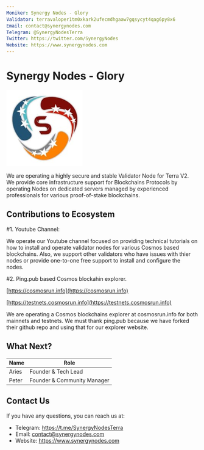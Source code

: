 ```yaml
---
Moniker: Synergy Nodes - Glory
Validator: terravaloper1tm0xkark2ufecmdhgaaw7gqsycyt4qag6py8x6
Email: contact@synergynodes.com
Telegram: @SynergyNodesTerra
Twitter: https://twitter.com/SynergyNodes
Website: https://www.synergynodes.com
---
```


# Synergy Nodes - Glory
![SynergyNodes](synergynodes.jpeg)

We are operating a highly secure and stable Validator Node for Terra V2. We provide core infrastructure support for Blockchains Protocols by operating Nodes on dedicated servers managed by experienced professionals for various proof-of-stake blockchains.

## Contributions to Ecosystem

#1. Youtube Channel: 

We operate our Youtube channel focused on providing technical tutorials on how to install and operate validator nodes for various Cosmos based blockchains. Also, we support other validators who have issues with thier nodes or provide one-to-one free support to install and configure the nodes.

#2. Ping.pub based Cosmos blockahin explorer.

[https://cosmosrun.info](https://cosmosrun.info)

[https://testnets.cosmosrun.info](https://testnets.cosmosrun.info)

We are operating a Cosmos blockchains explorer at cosmosrun.info for both mainnets and testnets. We must thank ping.pub because we have forked their github repo and using that for our explorer website.

## What Next?




| Name         | Role
| ------------ | -------------------         |
| Aries        | Founder & Tech Lead         |
| Peter        | Founder & Community Manager |

## Contact Us

If you have any questions, you can reach us at:

- Telegram: https://t.me/SynergyNodesTerra
- Email: contact@synergynodes.com
- Website: https://www.synergynodes.com
